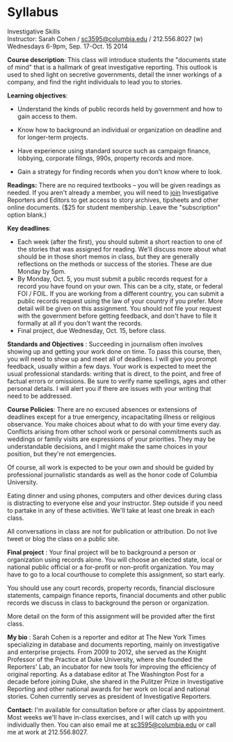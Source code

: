 # Syllabus

Investigative Skills  
Instructor: Sarah Cohen / [sc3595@columbia.edu](mailto:sc3595@columbia.edu) / 212.556.8027 (w)   
Wednesdays 6-9pm, Sep. 17-Oct. 15 2014

**Course description**: This class will introduce students the "documents state of mind" that is a hallmark of great investigative reporting. This outlook is used to shed light on secretive governments, detail the inner workings of a company, and find the right individuals to lead you to stories.

**Learning objectives**:

- Understand the kinds of public records held by government and how to gain access to them.

- Know how to background an individual or organization on deadline and for longer-term projects.
- Have experience using standard source such as campaign finance, lobbying, corporate filings, 990s, property records and more.
- Gain a strategy for finding records when you don't know where to look.

**Readings:** There are no required textbooks – you will be given readings as needed. If you aren't already a member, you will need to [join](http://ire.org/membersonly/join/register) Investigative Reporters and Editors to get access to story archives, tipsheets and other online documents. ($25 for student membership. Leave the "subscription" option blank.)

**Key deadlines**:

- Each week (after the first), you should submit a short reaction to one of the stories that was assigned for reading. We'll discuss more about what should be in those short memos in class, but they are generally reflections on the methods or success of the stories. These are due Monday by 5pm.
- By Monday, Oct. 5, you must submit a public records request for a record you have found on your own. This can be a city, state, or federal FOI / FOIL. If you are working from a different country, you can submit a public records request using the law of your country if you prefer. More detail will be given on this assignment. You should not file your request with the government before getting feedback, and don't have to file it formally at all if you don't want the records.
- Final project, due Wednesday, Oct. 15, before class. 

**Standards and Objectives** : Succeeding in journalism often involves showing up and getting your work done on time. To pass this course, then, you will need to show up and meet all of deadlines. I will give you prompt feedback, usually within a few days.  Your work is expected to meet the usual professional standards: writing that is direct, to the point, and free of factual errors or omissions. Be sure to verify name spellings, ages and other personal details. I will alert you if there are issues with your writing that need to be addressed. 

**Course Policies**: There are no excused absences or extensions of deadlines except for a true emergency, incapacitating illness or religious observance. You make choices about what to do with your time every day. Conflicts arising from other school work or personal commitments such as weddings or family visits are expressions of your priorities. They may be understandable decisions, and I might make the same choices in your position, but they're not emergencies.

Of course, all work is expected to be your own and should be guided by professional journalistic standards as well as the honor code of Columbia University.

Eating dinner and using phones, computers and other devices during class is distracting to everyone else and your instructor. Step outside if you need to partake in any of these activities. We'll take at least one break in each class.

All conversations in class are not for publication or attribution. Do not live tweet or blog the class on a public site.

**Final project** : Your final project will be to background a person or organization using records alone. You will choose an elected state, local or national public official or a for-profit or non-profit organization. You may have to go to a local courthouse to complete this assignment, so start early.

You should use any court records, property records, financial disclosure statements, campaign finance reports, financial documents and other public records we discuss in class to background the person or organization.

More detail on the form of this assignment will be provided after the first class.

**My bio** : Sarah Cohen is a reporter and editor at The New York Times specializing in database and documents reporting, mainly on investigative and enterprise projects. From 2009 to 2012, she served as the Knight Professor of the Practice at Duke University, where she founded the Reporters' Lab, an incubator for new tools for improving the efficiency of original reporting. As a database editor at The Washington Post for a decade before joining Duke, she shared in the Pulitzer Prize in Investigative Reporting and other national awards for her work on local and national stories. Cohen currently serves as president of Investigative Reporters.

**Contact:** I'm available for consultation before or after class by appointment. Most weeks we'll have in-class exercises, and I will catch up with you individually then. You can also email me at [sc3595@columbia.edu](mailto:sc3595@columbia.edu) or call me at work at 212.556.8027. 

